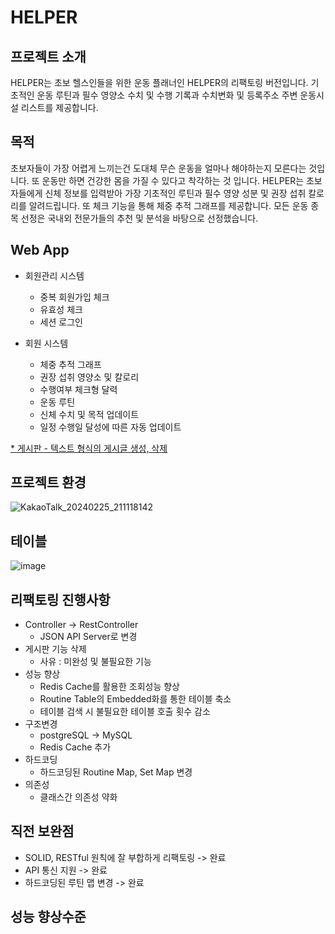 # HELPER

프로젝트 소개
------
HELPER는 초보 헬스인들을 위한 운동 플래너인 HELPER의 리팩토링 버전입니다.
기초적인 운동 루틴과 필수 영양소 수치 및 수행 기록과 수치변화 및 등록주소 주변 운동시설 리스트를 제공합니다.


목적
------
초보자들이 가장 어렵게 느끼는건 도대체 무슨 운동을 얼마나 해야하는지 모른다는 것입니다.
또 운동만 하면 건강한 몸을 가질 수 있다고 착각하는 것 입니다. HELPER는 초보자들에게 
신체 정보를 입력받아 가장 기초적인 루틴과 필수 영양 성분 및 권장 섭취 칼로리를 알려드립니다.
또 체크 기능을 통해 체중 추적 그래프를 제공합니다.
모든 운동 종목 선정은 국내외 전문가들의 추천 및 분석을 바탕으로 선정했습니다.

Web App
------
* 회원관리 시스템
  - 중복 회원가입 체크
  - 유효성 체크
  - 세션 로그인

* 회원 시스템
  - 체중 추적 그래프
  - 권장 섭취 영양소 및 칼로리
  - 수행여부 체크형 달력
  - 운동 루틴
  - 신체 수치 및 목적 업데이트
  - 일정 수행일 달성에 따른 자동 업데이트

<U>* 게시판 </U>
  <U>- 텍스트 형식의 게시글 생성, 삭제 </U>

프로젝트 환경
------
![KakaoTalk_20240225_211118142](https://github.com/kim-0zzy/Re-HELPER/assets/117063670/d8b79d98-3130-4eba-bfa1-7e54ca13c398)


테이블
------
![image](https://github.com/kim-0zzy/HELPER/assets/117063670/8f03c57f-92f9-4930-ba9b-c6b598d5d988)

리팩토링 진행사항
------
* Controller -> RestController
  - JSON API Server로 변경
* 게시판 기능 삭제
  - 사유 : 미완성 및 불필요한 기능
* 성능 향상
  - Redis Cache를 활용한 조회성능 향상
  - Routine Table의 Embedded화를 통한 테이블 축소
  - 테이블 검색 시 불필요한 테이블 호출 횟수 감소
* 구조변경
  - postgreSQL -> MySQL
  - Redis Cache 추가
* 하드코딩
  - 하드코딩된 Routine Map, Set Map 변경
* 의존성
  - 클래스간 의존성 약화
  

직전 보완점
-----
  * SOLID, RESTful 원칙에 잘 부합하게 리팩토링 -> 완료
  * API 통신 지원 -> 완료
  * 하드코딩된 루틴 맵 변경 -> 완료

성능 향상수준
-----

